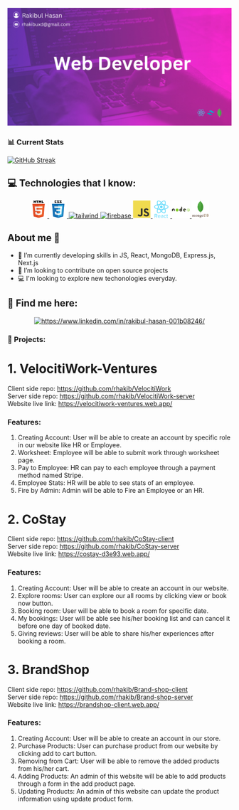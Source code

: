 
![Web Dev BG](https://github.com/rhakib/rhakib/blob/main/Rakibul%20Hasan%20(1).png?raw=true)


 
### 📊 Current Stats


[![GitHub Streak](https://github-readme-streak-stats.herokuapp.com?user=rhakib&theme=radical&card_width=850)](https://git.io/streak-stats)





## 💻 Technologies that I know:


<p align="center"> <a href="https://www.w3.org/html/" target="_blank" rel="noreferrer"> <img src="https://raw.githubusercontent.com/devicons/devicon/master/icons/html5/html5-original-wordmark.svg" alt="html5" width="40" height="40"/> </a> <a href="https://www.w3schools.com/css/" target="_blank" rel="noreferrer"> <img src="https://raw.githubusercontent.com/devicons/devicon/master/icons/css3/css3-original-wordmark.svg" alt="css3" width="40" height="40"/> </a> <a href="https://tailwindcss.com/" target="_blank" rel="noreferrer"> <img src="https://www.vectorlogo.zone/logos/tailwindcss/tailwindcss-icon.svg" alt="tailwind" width="40" height="40"/> </a> <a href="https://firebase.google.com/" target="_blank" rel="noreferrer"> <img src="https://www.vectorlogo.zone/logos/firebase/firebase-icon.svg" alt="firebase" width="40" height="40"/> </a>  <a href="https://developer.mozilla.org/en-US/docs/Web/JavaScript" target="_blank" rel="noreferrer"> <img src="https://raw.githubusercontent.com/devicons/devicon/master/icons/javascript/javascript-original.svg" alt="javascript" width="40" height="40"/> </a> <a href="https://reactjs.org/" target="_blank" rel="noreferrer"> <img src="https://raw.githubusercontent.com/devicons/devicon/master/icons/react/react-original-wordmark.svg" alt="react" width="40" height="40"/> </a> <a href="https://nodejs.org" target="_blank" rel="noreferrer"> <img src="https://raw.githubusercontent.com/devicons/devicon/master/icons/nodejs/nodejs-original-wordmark.svg" alt="nodejs" width="40" height="40"/> </a>  <a href="https://www.mongodb.com/" target="_blank" rel="noreferrer"> <img src="https://raw.githubusercontent.com/devicons/devicon/master/icons/mongodb/mongodb-original-wordmark.svg" alt="mongodb" width="40" height="40"/> </a>   </p>


## About me 🙋 
- 🌱 I’m currently developing skills in JS, React, MongoDB, Express.js, Next.js
- 👯 I’m looking to contribute on open source projects
- 💻 I'm looking to explore new techonologies everyday.



## 📱 Find me here:


<p align="center">
<a href="https://www.linkedin.com/in/rakibul-hasan-001b08246/" target="blank"><img align="center" src="https://raw.githubusercontent.com/rahuldkjain/github-profile-readme-generator/master/src/images/icons/Social/linked-in-alt.svg" alt="https://www.linkedin.com/in/rakibul-hasan-001b08246/" height="30" width="40" /></a>
</p>


### 💾 Projects:

# 1. VelocitiWork-Ventures

Client side repo: https://github.com/rhakib/VelocitiWork <br>
Server side repo: https://github.com/rhakib/VelocitiWork-server <br>
Website live link: https://velocitiwork-ventures.web.app/

### Features:
1. Creating Account: User will be able to create an account by specific role in our website like HR or Employee. <br>
2. Worksheet: Employee will be able to submit work through worksheet page. <br>
3. Pay to Employee: HR can pay to each employee through a payment method named Stripe.<br>
4. Employee Stats: HR will be able to see stats of an employee.<br>
5. Fire by Admin: Admin will be able to Fire an Employee or an HR.<br>

# 2. CoStay

Client side repo: https://github.com/rhakib/CoStay-client <br>
Server side repo: https://github.com/rhakib/CoStay-server <br>
Website live link: https://costay-d3e93.web.app/ <br>

### Features:

1. Creating Account: User will be able to create an account in our website. <br>
2. Explore rooms: User can explore our all rooms by clicking view or book now button. <br>
3. Booking room: User will be able to book a room for specific date. <br>
4. My bookings: User will be able see his/her booking list and can cancel it before one day of booked date. <br>
5. Giving reviews: User will be able to share his/her experiences after booking a room. <br>

# 3. BrandShop

Client side repo: https://github.com/rhakib/Brand-shop-client <br>
Server side repo: https://github.com/rhakib/Brand-shop-server <br>
Website live link: https://brandshop-client.web.app/ <br>

### Features:

1. Creating Account: User will be able to create an account in our store.<br>
2. Purchase Products: User can purchase product from our website by clicking add to cart button.<br>
3. Removing from Cart: User will be able to remove the added products from his/her cart.<br>
4. Adding Products: An admin of this website will be able to add products through a form in the add product page.<br>
5. Updating Products: An admin of this website can update the product information using update product form.<br>



